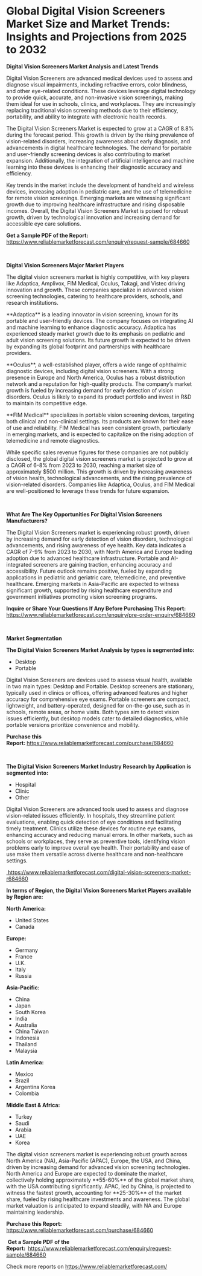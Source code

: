 <p><h1>Global Digital Vision Screeners Market Size and Market Trends: Insights and Projections from 2025 to 2032</h1></p><p><strong>Digital Vision Screeners Market Analysis and Latest Trends</strong></p>
<p><p>Digital Vision Screeners are advanced medical devices used to assess and diagnose visual impairments, including refractive errors, color blindness, and other eye-related conditions. These devices leverage digital technology to provide quick, accurate, and non-invasive vision screenings, making them ideal for use in schools, clinics, and workplaces. They are increasingly replacing traditional vision screening methods due to their efficiency, portability, and ability to integrate with electronic health records.</p><p>The Digital Vision Screeners Market is expected to grow at a CAGR of 8.8% during the forecast period. This growth is driven by the rising prevalence of vision-related disorders, increasing awareness about early diagnosis, and advancements in digital healthcare technologies. The demand for portable and user-friendly screening devices is also contributing to market expansion. Additionally, the integration of artificial intelligence and machine learning into these devices is enhancing their diagnostic accuracy and efficiency.</p><p>Key trends in the market include the development of handheld and wireless devices, increasing adoption in pediatric care, and the use of telemedicine for remote vision screenings. Emerging markets are witnessing significant growth due to improving healthcare infrastructure and rising disposable incomes. Overall, the Digital Vision Screeners Market is poised for robust growth, driven by technological innovation and increasing demand for accessible eye care solutions.</p></p>
<p><strong>Get a Sample PDF of the Report:&nbsp;</strong> <a href="https://www.reliablemarketforecast.com/enquiry/request-sample/684660?utm_campaign=1903&utm_medium=2&utm_source=Github&utm_content=ia&utm_term=20012025&utm_id=digital-vision-screeners">https://www.reliablemarketforecast.com/enquiry/request-sample/684660</a></p>
<p>&nbsp;</p>
<p><strong>Digital Vision Screeners Major Market Players</strong></p>
<p><p>The digital vision screeners market is highly competitive, with key players like Adaptica, Amplivox, FIM Medical, Oculus, Takagi, and Vistec driving innovation and growth. These companies specialize in advanced vision screening technologies, catering to healthcare providers, schools, and research institutions.</p><p>**Adaptica** is a leading innovator in vision screening, known for its portable and user-friendly devices. The company focuses on integrating AI and machine learning to enhance diagnostic accuracy. Adaptica has experienced steady market growth due to its emphasis on pediatric and adult vision screening solutions. Its future growth is expected to be driven by expanding its global footprint and partnerships with healthcare providers.</p><p>**Oculus**, a well-established player, offers a wide range of ophthalmic diagnostic devices, including digital vision screeners. With a strong presence in Europe and North America, Oculus has a robust distribution network and a reputation for high-quality products. The company’s market growth is fueled by increasing demand for early detection of vision disorders. Oculus is likely to expand its product portfolio and invest in R&D to maintain its competitive edge.</p><p>**FIM Medical** specializes in portable vision screening devices, targeting both clinical and non-clinical settings. Its products are known for their ease of use and reliability. FIM Medical has seen consistent growth, particularly in emerging markets, and is expected to capitalize on the rising adoption of telemedicine and remote diagnostics.</p><p>While specific sales revenue figures for these companies are not publicly disclosed, the global digital vision screeners market is projected to grow at a CAGR of 6-8% from 2023 to 2030, reaching a market size of approximately $500 million. This growth is driven by increasing awareness of vision health, technological advancements, and the rising prevalence of vision-related disorders. Companies like Adaptica, Oculus, and FIM Medical are well-positioned to leverage these trends for future expansion.</p></p>
<p>&nbsp;</p>
<p><strong>What Are The Key Opportunities For Digital Vision Screeners Manufacturers?</strong></p>
<p><p>The Digital Vision Screeners market is experiencing robust growth, driven by increasing demand for early detection of vision disorders, technological advancements, and rising awareness of eye health. Key data indicates a CAGR of 7-9% from 2023 to 2030, with North America and Europe leading adoption due to advanced healthcare infrastructure. Portable and AI-integrated screeners are gaining traction, enhancing accuracy and accessibility. Future outlook remains positive, fueled by expanding applications in pediatric and geriatric care, telemedicine, and preventive healthcare. Emerging markets in Asia-Pacific are expected to witness significant growth, supported by rising healthcare expenditure and government initiatives promoting vision screening programs.</p></p>
<p><strong>Inquire or Share Your Questions If Any Before Purchasing This Report:</strong> <a href="https://www.reliablemarketforecast.com/enquiry/pre-order-enquiry/684660?utm_campaign=1903&utm_medium=2&utm_source=Github&utm_content=ia&utm_term=20012025&utm_id=digital-vision-screeners">https://www.reliablemarketforecast.com/enquiry/pre-order-enquiry/684660</a></p>
<p>&nbsp;</p>
<p><strong>Market Segmentation</strong></p>
<p><strong>The Digital Vision Screeners Market Analysis by types is segmented into:</strong></p>
<p><ul><li>Desktop</li><li>Portable</li></ul></p>
<p><p>Digital Vision Screeners are devices used to assess visual health, available in two main types: Desktop and Portable. Desktop screeners are stationary, typically used in clinics or offices, offering advanced features and higher accuracy for comprehensive eye exams. Portable screeners are compact, lightweight, and battery-operated, designed for on-the-go use, such as in schools, remote areas, or home visits. Both types aim to detect vision issues efficiently, but desktop models cater to detailed diagnostics, while portable versions prioritize convenience and mobility.</p></p>
<p><strong>Purchase this Report:&nbsp;</strong><a href="https://www.reliablemarketforecast.com/purchase/684660?utm_campaign=1903&utm_medium=2&utm_source=Github&utm_content=ia&utm_term=20012025&utm_id=digital-vision-screeners">https://www.reliablemarketforecast.com/purchase/684660</a></p>
<p>&nbsp;</p>
<p><strong>The Digital Vision Screeners Market Industry Research by Application is segmented into:</strong></p>
<p><ul><li>Hospital</li><li>Clinic</li><li>Other</li></ul></p>
<p><p>Digital Vision Screeners are advanced tools used to assess and diagnose vision-related issues efficiently. In hospitals, they streamline patient evaluations, enabling quick detection of eye conditions and facilitating timely treatment. Clinics utilize these devices for routine eye exams, enhancing accuracy and reducing manual errors. In other markets, such as schools or workplaces, they serve as preventive tools, identifying vision problems early to improve overall eye health. Their portability and ease of use make them versatile across diverse healthcare and non-healthcare settings.</p></p>
<p><a href="https://www.reliablemarketforecast.com/digital-vision-screeners-market-r684660?utm_campaign=1903&utm_medium=2&utm_source=Github&utm_content=ia&utm_term=20012025&utm_id=digital-vision-screeners">&nbsp;https://www.reliablemarketforecast.com/digital-vision-screeners-market-r684660</a></p>
<p><strong>In terms of Region, the Digital Vision Screeners Market Players available by Region are:</strong></p>
<p>
    <p> <strong> North America: </strong>
        <ul>
            <li>United States</li>
            <li>Canada</li>
        </ul>
        </p> 
    <p> <strong> Europe: </strong>
        <ul>
            <li>Germany</li>
            <li>France</li>
            <li>U.K.</li>
            <li>Italy</li>
            <li>Russia</li>
        </ul>
        </p> 
    <p> <strong> Asia-Pacific: </strong>
        <ul>
            <li>China</li>
            <li>Japan</li>
            <li>South Korea</li>
            <li>India</li>
            <li>Australia</li>
            <li>China Taiwan</li>
            <li>Indonesia</li>
            <li>Thailand</li>
            <li>Malaysia</li>
        </ul>
        </p> 
    <p> <strong> Latin America: </strong>
        <ul>
            <li>Mexico</li>
            <li>Brazil</li>
            <li>Argentina Korea</li>
            <li>Colombia</li>
        </ul>
        </p> 
    <p> <strong> Middle East & Africa: </strong>
        <ul>
            <li>Turkey</li>
            <li>Saudi</li>
            <li>Arabia</li>
            <li>UAE</li>
            <li>Korea</li>
        </ul>
    </p>
    </p>
<p><p>The digital vision screeners market is experiencing robust growth across North America (NA), Asia-Pacific (APAC), Europe, the USA, and China, driven by increasing demand for advanced vision screening technologies. North America and Europe are expected to dominate the market, collectively holding approximately **55-60%** of the global market share, with the USA contributing significantly. APAC, led by China, is projected to witness the fastest growth, accounting for **25-30%** of the market share, fueled by rising healthcare investments and awareness. The global market valuation is anticipated to expand steadily, with NA and Europe maintaining leadership.</p></p>
<p><strong>Purchase this Report: </strong><a href="https://www.reliablemarketforecast.com/purchase/684660?utm_campaign=1903&utm_medium=2&utm_source=Github&utm_content=ia&utm_term=20012025&utm_id=digital-vision-screeners">https://www.reliablemarketforecast.com/purchase/684660</a></p>
<p>&nbsp;<strong>Get a Sample PDF of the Report:&nbsp;&nbsp;</strong><a href="https://www.reliablemarketforecast.com/enquiry/request-sample/684660?utm_campaign=1903&utm_medium=2&utm_source=Github&utm_content=ia&utm_term=20012025&utm_id=digital-vision-screeners">https://www.reliablemarketforecast.com/enquiry/request-sample/684660</a></p>
<p><strong></strong></p>
<p>Check more reports on <a href="https://www.reliablemarketforecast.com/?utm_campaign=1903&utm_medium=2&utm_source=Github&utm_content=ia&utm_term=20012025&utm_id=digital-vision-screeners">https://www.reliablemarketforecast.com/</a></p>